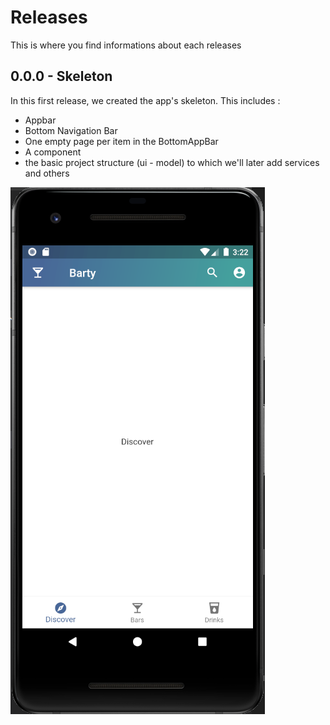 # Releases

This is where you find informations about each releases

## 0.0.0 - Skeleton

In this first release, we created the app's skeleton. This includes : 

- Appbar
- Bottom Navigation Bar
- One empty page per item in the BottomAppBar
- A component
- the basic project structure (ui - model) to which we'll later add services and others

![i](images/skeleton-screen-1.png "DiscoverScreen in our skeleton")
